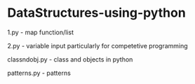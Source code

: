 # DataStructures-using-python

1.py - map function/list  

2.py - variable input particularly for competetive programming 

 classndobj.py - class and objects in python 
 
patterns.py - patterns
